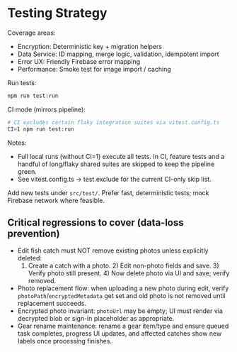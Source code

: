 # Testing Strategy

Coverage areas:

- Encryption: Deterministic key + migration helpers
- Data Service: ID mapping, merge logic, validation, idempotent import
- Error UX: Friendly Firebase error mapping
- Performance: Smoke test for image import / caching

Run tests:

```bash
npm run test:run
```

CI mode (mirrors pipeline):

```bash
# CI excludes certain flaky integration suites via vitest.config.ts
CI=1 npm run test:run
```

Notes:
- Full local runs (without CI=1) execute all tests. In CI, feature tests and a handful of long/flaky shared suites are skipped to keep the pipeline green.
- See vitest.config.ts → test.exclude for the current CI-only skip list.

Add new tests under `src/test/`. Prefer fast, deterministic tests; mock Firebase network where feasible.

## Critical regressions to cover (data-loss prevention)

- Edit fish catch must NOT remove existing photos unless explicitly deleted:
  1) Create a catch with a photo. 2) Edit non-photo fields and save. 3) Verify photo still present. 4) Now delete photo via UI and save; verify removed.
- Photo replacement flow: when uploading a new photo during edit, verify `photoPath`/`encryptedMetadata` get set and old photo is not removed until replacement succeeds.
- Encrypted photo invariant: `photoUrl` may be empty; UI must render via decrypted blob or sign-in placeholder as appropriate.
- Gear rename maintenance: rename a gear item/type and ensure queued task completes, progress UI updates, and affected catches show new labels once processing finishes.
